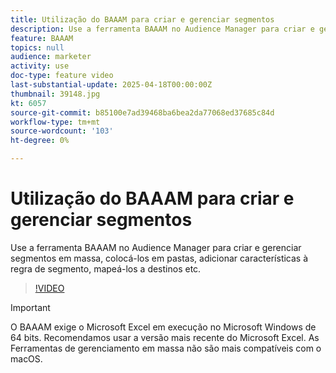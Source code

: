 ```yaml
---
title: Utilização do BAAAM para criar e gerenciar segmentos
description: Use a ferramenta BAAAM no Audience Manager para criar e gerenciar segmentos em massa, colocá-los em pastas, adicionar características à regra de segmento, mapeá-los a destinos etc.
feature: BAAAM
topics: null
audience: marketer
activity: use
doc-type: feature video
last-substantial-update: 2025-04-18T00:00:00Z
thumbnail: 39148.jpg
kt: 6057
source-git-commit: b85100e7ad39468ba6bea2da77068ed37685c84d
workflow-type: tm+mt
source-wordcount: '103'
ht-degree: 0%

---
```



# Utilização do BAAAM para criar e gerenciar segmentos

Use a ferramenta BAAAM no Audience Manager para criar e gerenciar segmentos em massa, colocá-los em pastas, adicionar características à regra de segmento, mapeá-los a destinos etc.

>[!VIDEO](https://video.tv.adobe.com/v/39148/?quality=12&learn=on)

>[!IMPORTANT]
>
>O BAAAM exige o Microsoft Excel em execução no Microsoft Windows de 64 bits. Recomendamos usar a versão mais recente do Microsoft Excel. As Ferramentas de gerenciamento em massa não são mais compatíveis com o macOS.
